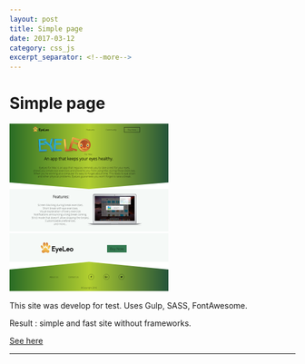 ```yaml
---
layout: post
title: Simple page
date: 2017-03-12
category: css_js
excerpt_separator: <!--more-->
---
```


# Simple page
[<img src="/images/fulls/radacode.png" class="image">](/css_js/radacode/dist/index.html)

This site was develop for test. Uses Gulp, SASS, FontAwesome.

Result : simple and fast site without frameworks.

[See here](/css_js/radacode/dist/index.html)

****